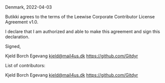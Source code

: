 Denmark, 2022-04-03

Butikki agrees to the terms of the Leewise Corporate Contributor License
Agreement v1.0.

I declare that I am authorized and able to make this agreement and sign this
declaration.

Signed,

Kjeld Borch Egevang kjeld@mail4us.dk https://github.com/Gitdyr

List of contributors:

Kjeld Borch Egevang kjeld@mail4us.dk https://github.com/Gitdyr
